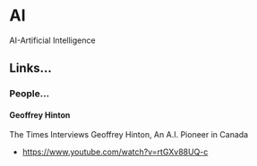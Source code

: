 # AI
AI-Artificial Intelligence

## Links...

### People...

#### Geoffrey Hinton

The Times Interviews Geoffrey Hinton, An A.I. Pioneer in Canada  
- https://www.youtube.com/watch?v=rtGXv88UQ-c  
